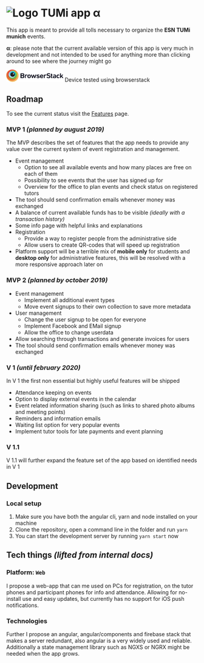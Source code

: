 # <img src="https://esn-tumi.de/assets/images/blume.svg" alt="Logo" width="80px"> TUMi app **α**

This app is meant to provide all tolls necessary to organize the **ESN TUMi munich** events.

**α**: please note that the current available version of this app is very much in development and not intended to be used for anything more than clicking around to see where the journey might go

<a href="https://www.browserstack.com/" target="_blank"><img src="/gh_assets/browserstack_logo.svg" alt="Browserstack Logo" width="150px"></a> Device tested using browserstack

## Roadmap

To see the current status visit the [Features](/FEATURES.md) page.

### MVP 1 _(planned by august 2019)_

The MVP describes the set of features that the app needs to provide any value over the current system of event registration and management.

- Event management
  - Option to see all available events and how many places are free on each of them
  - Possibility to see events that the user has signed up for
  - Overview for the office to plan events and check status on registered tutors
- The tool should send confirmation emails whenever money was exchanged
- A balance of current available funds has to be visible _(ideally with a transaction history)_
- Some info page with helpful links and explanations
- Registration
  - Provide a way to register people from the administrative side
  - Allow users to create QR-codes that will speed up registration
- Platform support will be a terrible mix of **mobile only** for students and **desktop only** for administrative features, this will be resolved with a more responsive approach later on

### MVP 2 _(planned by october 2019)_

- Event management
  - Implement all additional event types
  - Move event signups to their own collection to save more metadata
- User management
  - Change the user signup to be open for everyone
  - Implement Facebook and EMail signup
  - Allow the office to change userdata
- Allow searching through transactions and generate invoices for users
- The tool should send confirmation emails whenever money was exchanged

### V 1 _(until february 2020)_

In V 1 the first non essential but highly useful features will be shipped

- Attendance keeping on events
- Option to display external events in the calendar
- Event related information sharing (such as links to shared photo albums and meeting points)
- Reminders and information emails
- Waiting list option for very popular events
- Implement tutor tools for late payments and event planning

### V 1.1

V 1.1 will further expand the feature set of the app based on identified needs in V 1

## Development

### Local setup

1.  Make sure you have both the angular cli, yarn and node installed on your machine
1.  Clone the repository, open a command line in the folder and run `yarn`
1.  You can start the development server by running `yarn start` now

## Tech things _(lifted from internal docs)_

### Platform: `Web`

I propose a web-app that can me used on PCs for registration, on the tutor phones and participant phones for info and attendance. Allowing for no-install use and easy updates, but currently has no support for iOS push notifications.

### Technologies

Further I propose an angular, angular/components and firebase stack that makes a server redundant, also angular is a very widely used and reliable. Additionally a state management library such as NGXS or NGRX might be needed when the app grows.
